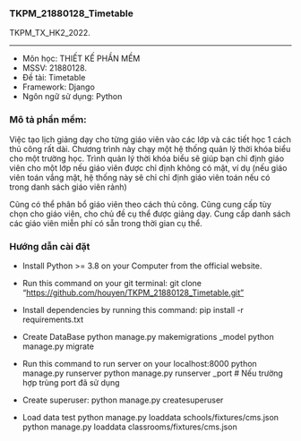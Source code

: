 ### TKPM_21880128_Timetable
TKPM_TX_HK2_2022.

-----------------
* Môn học: THIẾT KẾ PHẦN MỀM 
* MSSV: 21880128. 
* Đề tài: Timetable
* Framework: Django
* Ngôn ngữ sử dụng: Python

### Mô tả phần mềm:
  Việc tạo lịch giảng dạy cho từng giáo viên vào các lớp và các tiết học 1 cách thủ công rất dài.
  Chương trình này chạy một hệ thống quản lý thời khóa biểu cho một trường học.   Trình quản lý thời khóa biểu sẽ giúp bạn chỉ định giáo viên cho một lớp nếu giáo viên được chỉ định không có mặt, ví dụ (nếu giáo viên toán vắng mặt, hệ thống này sẽ chỉ chỉ định giáo viên toán nếu có trong danh sách giáo viên rảnh)

  Cũng có thể phân bổ giáo viên theo cách thủ công. Cũng cung cấp tùy chọn cho giáo viên, cho chủ đề cụ thể được giảng dạy. Cung cấp danh sách các giáo viên miễn phí có sẵn trong thời gian cụ thể.

### Hướng dẫn cài đặt
* Install Python >= 3.8 on your Computer from the official website.

* Run this command on your git terminal: 
    git clone “https://github.com/houyen/TKPM_21880128_Timetable.git”

* Install dependencies by running this command: 
    pip install -r requirements.txt

* Create DataBase
    python manage.py makemigrations _model
    python manage.py migrate

* Run this command to run server on your localhost:8000
    python manage.py runserver 
    python manage.py runserver _port # Nếu trường hợp trùng port đã sử dụng

* Create superuser: 
    python manage.py createsuperuser

* Load data test
    python manage.py loaddata schools/fixtures/cms.json
    python manage.py loaddata classrooms/fixtures/cms.json
